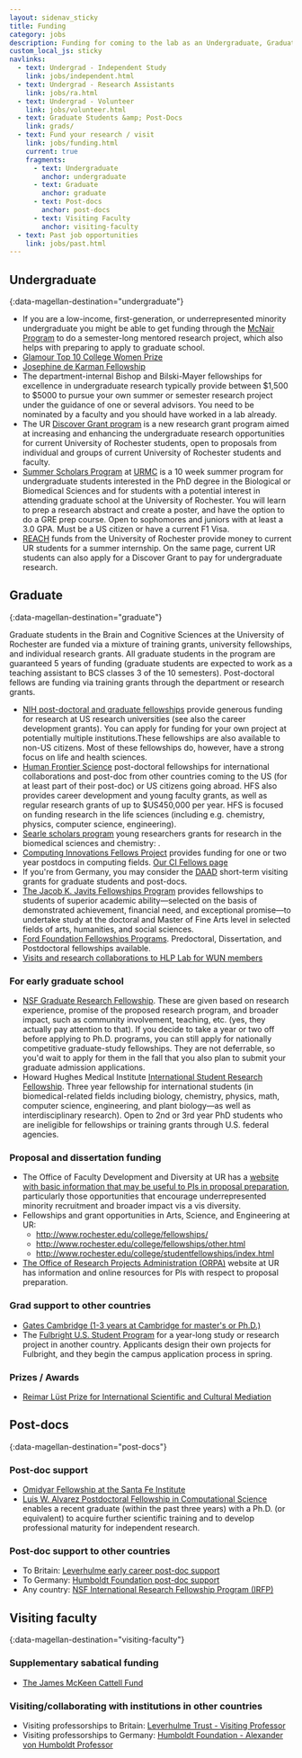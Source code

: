 ```yaml
---
layout: sidenav_sticky
title: Funding
category: jobs
description: Funding for coming to the lab as an Undergraduate, Graduate, Postdoc, or Visiting Faculty
custom_local_js: sticky
navlinks:
  - text: Undergrad - Independent Study
    link: jobs/independent.html
  - text: Undergrad - Research Assistants
    link: jobs/ra.html
  - text: Undergrad - Volunteer
    link: jobs/volunteer.html
  - text: Graduate Students &amp; Post-Docs
    link: grads/
  - text: Fund your research / visit
    link: jobs/funding.html
    current: true
    fragments:
      - text: Undergraduate
        anchor: undergraduate
      - text: Graduate
        anchor: graduate
      - text: Post-docs
        anchor: post-docs
      - text: Visiting Faculty
        anchor: visiting-faculty
  - text: Past job opportunities
    link: jobs/past.html
---
```


## Undergraduate
{:data-magellan-destination="undergraduate"}

  * If you are a low-income, first-generation, or underrepresented minority undergraduate you might be able to get funding through the [McNair Program](http://www.rochester.edu/college/kearnscenter/mcnairmain.html) to do a semester-long mentored research project, which also helps with preparing to apply to graduate school.
  * [Glamour Top 10 College Women Prize](http://www.glamour.com/about/top-10-college-women)
  * [Josephine de Karman Fellowship](http://www.dekarman.org/)
  * The department-internal Bishop and Bilski-Mayer fellowships for excellence in undergraduate research typically provide between $1,500 to $5000 to pursue your own summer or semester research project under the guidance of one or several advisors. You need to be nominated by a faculty and you should have worked in a lab already.
  * The UR [Discover Grant program](http://www.rochester.edu/college/ugresearch/discover.html) is a new research grant program aimed at increasing and enhancing the undergraduate research opportunities for current University of Rochester students, open to proposals from individual and groups of current University of Rochester students and faculty.
  * [Summer Scholars Program](https://www.urmc.rochester.edu/education/graduate/summer-scholars.aspx)
at [URMC](https://www.urmc.rochester.edu/) is a 10 week summer program for
undergraduate students interested in the PhD degree in the Biological or Biomedical
Sciences and for students with a potential interest in attending graduate school
at the University of Rochester. You will learn to prep a research abstract and
create a poster, and have the option to do a GRE prep course. Open to sophomores
and juniors with at least a 3.0 GPA. Must be a US citizen or have a current F1 Visa.
  * [REACH](http://www.rochester.edu/careercenter/students/internship/reach/) funds
from the University of Rochester provide money to current UR students for a summer
internship. On the same page, current UR students can also apply for a Discover Grant
to pay for undergraduate research.

## Graduate
{:data-magellan-destination="graduate"}

Graduate students in the Brain and Cognitive Sciences at the University of Rochester
are funded via a mixture of training grants, university fellowships, and individual
research grants. All graduate students in the program are guaranteed 5 years of
funding (graduate students are expected to work as a teaching assistant to BCS
classes 3 of the 10 semesters). Post-doctoral fellows are funding via training
grants through the department or research grants.

  * [NIH post-doctoral and graduate fellowships](http://grants.nih.gov/training/extramural.htm)
  provide generous funding for research at US research universities (see also the
  career development grants). You can apply for funding for your own project at
  potentially multiple institutions.These fellowships are also available to non-US
  citizens. Most of these fellowships do, however, have a strong focus on life
  and health sciences.
  * [Human Frontier Science](http://www.hfsp.org/about/AboutProg.php) post-doctoral
  fellowships for international collaborations and post-doc from other countries
  coming to the US (for at least part of their post-doc) or US citizens going abroad.
  HFS also provides career development and young faculty grants, as well as regular
  research grants of up to $US450,000 per year. HFS is focused on funding research
  in the life sciences (including e.g. chemistry, physics, computer science, engineering).
  * [Searle scholars program](http://www.searlescholars.net/) young researchers
  grants for research in the biomedical sciences and chemistry: .
  * [Computing Innovations Fellows Project](http://cifellows.org/) provides funding
  for one or two year postdocs in computing fields. [Our CI Fellows page](http://cifellows.org/match/t-florian-jaeger-at-human-language-lab-brain-and-cognitive-sciences-and-computer-science-university-of-rochester/)
  * If you're from Germany, you may consider the [DAAD](http://www.daad.org/) short-term
  visiting grants for graduate students and post-docs.
  * [The Jacob K. Javits Fellowships Program](http://www2.ed.gov/programs/jacobjavits/index.html)
  provides fellowships to students of superior academic ability—selected on the
  basis of demonstrated achievement, financial need, and exceptional promise—to
  undertake study at the doctoral and Master of Fine Arts level in selected fields
  of arts, humanities, and social sciences.
  * [Ford Foundation Fellowships Programs](http://sites.nationalacademies.org/PGA/FordFellowships/index.htm).
  Predoctoral, Dissertation, and Postdoctoral fellowships available.
  * [Visits and research collaborations to HLP Lab for WUN members](http://www.rochester.edu/research/icf/)

### For early graduate school

  * [NSF Graduate Research Fellowship](http://www.nsfgrfp.org/). These are given
  based on research experience, promise of the proposed research program, and broader
  impact, such as community involvement, teaching, etc. (yes, they actually pay
  attention to that). If you decide to take a year or two off before applying
  to Ph.D. programs, you can still apply for nationally competitive graduate-study
  fellowships. They are not deferrable, so you'd wait to apply for them in the
  fall that you also plan to submit your graduate admission applications.
  * Howard Hughes Medical Institute [International Student Research Fellowship](http://www.hhmi.org/grants/individuals/intl_fellows.html).
  Three year fellowship for international students (in biomedical-related fields
    including biology, chemistry, physics, math, computer science, engineering,
    and plant biology—as well as interdisciplinary research). Open to 2nd or 3rd
    year PhD students who are ineligible for fellowships or training grants
    through U.S. federal agencies.


### Proposal and dissertation funding

  * The Office of Faculty Development and Diversity at UR has a [website with basic
  information that may be useful to PIs in proposal preparation](http://www.rochester.edu/diversity/grantresources/index.html),
   particularly those opportunities that encourage underrepresented minority
   recruitment and broader impact vis a vis diversity.
  * Fellowships and grant opportunities in Arts, Science, and Engineering at UR:
    * <http://www.rochester.edu/college/fellowships/>
    * <http://www.rochester.edu/college/fellowships/other.html>
    * <http://www.rochester.edu/college/studentfellowships/index.html>
  * [The Office of Research Projects Administration (ORPA)](http://www.rochester.edu/orpa/)
  website at UR has information and online resources for PIs with respect to proposal preparation.


### Grad support to other countries

  * [Gates Cambridge (1-3 years at Cambridge for master's or Ph.D.)](http://www.gatesscholar.org/)
  * The [Fulbright U.S. Student Program](http://us.fulbrightonline.org/overview.html)
  for a year-long study or research project in another country. Applicants design
  their own projects for Fulbright, and they begin the campus application process
  in spring.

### Prizes / Awards

  * [Reimar Lüst Prize for International Scientific and Cultural Mediation](http://www.humboldt-foundation.de/web/6798.html)

## Post-docs
{:data-magellan-destination="post-docs"}

### Post-doc support

  * [Omidyar Fellowship at the Santa Fe Institute](http://www.santafe.edu/omidyar-fellowship/)
  * [Luis W. Alvarez Postdoctoral Fellowship in Computational Science](http://www.lbl.gov/cs/html/alvarez.html)
  enables a recent graduate (within the past three years) with a Ph.D. (or equivalent)
  to acquire further scientific training and to develop professional maturity for
  independent research.

### Post-doc support to other countries

  * To Britain: [Leverhulme early career post-doc support](http://www.leverhulme.ac.uk/grants_awards/grants/early_career_fellowships/)
  * To Germany: [Humboldt Foundation post-doc support](http://www.humboldt-foundation.de/web/671.html)
  * Any country: [NSF International Research Fellowship Program (IRFP)](http://www.nsf.gov/pubs/2006/nsf06582/nsf06582.html)

## Visiting faculty
{:data-magellan-destination="visiting-faculty"}

### Supplementary sabatical funding

  * [The James McKeen Cattell Fund](http://www.cattell.duke.edu/index.html)

### Visiting/collaborating with institutions in other countries

  * Visiting professorships to Britain: [Leverhulme Trust - Visiting Professor](http://www.leverhulme.ac.uk/grants_awards/grants/visiting_professorships/)
  * Visiting professorships to Germany: [Humboldt Foundation - Alexander von Humboldt Professor](http://www.humboldt-foundation.de/web/4410.html)
